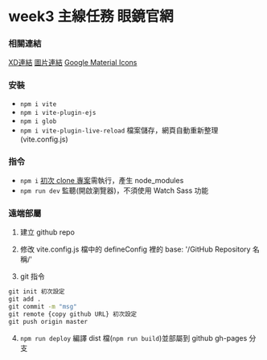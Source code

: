 # week3 主線任務 眼鏡官網

### 相關連結
[XD連結](https://xd.adobe.com/view/5b20cbc4-5c64-4b67-814e-633b078a8cd4-0e73/grid/)
[圖片連結](https://github.com/hexschool/2022-web-layout-training/tree/main/week3-4)
[Google Material Icons](https://fonts.google.com/icons?icon.set=Material+Icons)

### 安裝
+ `npm i vite`
+ `npm i vite-plugin-ejs`
+ `npm i glob`
+ `npm i vite-plugin-live-reload` 檔案儲存，網頁自動重新整理(vite.config.js)

### 指令
+ `npm i` [初次 clone 專案](https://github.com/hexschool/web-layout-training-vite)需執行，產生 node_modules
+ `npm run dev` 監聽(開啟瀏覽器)，不須使用 Watch Sass 功能

### 遠端部屬
1. 建立 github repo

2. 修改 vite.config.js 檔中的 defineConfig 裡的
   base: '/GitHub Repository 名稱/'

3. git 指令
```cmd
git init 初次設定
git add .
git commit -m "msg"
git remote {copy github URL} 初次設定
git push origin master
```

4. `npm run deploy` 編譯 dist 檔(`npm run build`)並部屬到 github gh-pages 分支